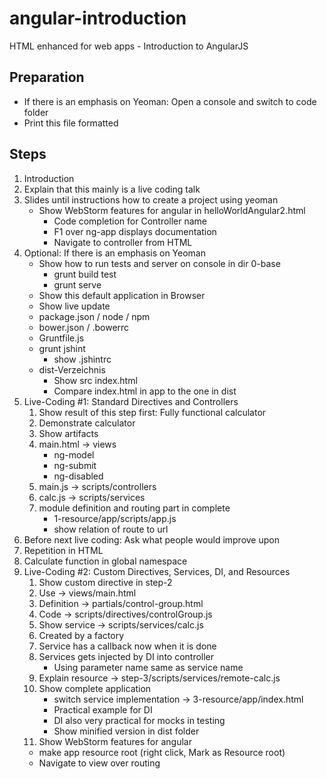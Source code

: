 angular-introduction
====================

HTML enhanced for web apps - Introduction to AngularJS

Preparation
-----------
* If there is an emphasis on Yeoman: Open a console and switch to code folder
* Print this file formatted

Steps
-----

1. Introduction
1. Explain that this mainly is a live coding talk
1. Slides until instructions how to create a project using yeoman
   * Show WebStorm features for angular in helloWorldAngular2.html
     * Code completion for Controller name
     * F1 over ng-app displays documentation
     * Navigate to controller from HTML
1. Optional: If there is an emphasis on Yeoman
    * Show how to run tests and server on console in dir 0-base
       * grunt build test
       * grunt serve
    * Show this default application in Browser
    * Show live update
    * package.json / node / npm
    * bower.json / .bowerrc
    * Gruntfile.js
    * grunt jshint
      * show .jshintrc
    * dist-Verzeichnis
      * Show src index.html
      * Compare index.html in app to the one in dist
1. Live-Coding #1: Standard Directives and Controllers
   1. Show result of this step first: Fully functional calculator
   1. Demonstrate calculator
   1. Show artifacts
     1. main.html -> views
        * ng-model
        * ng-submit
        * ng-disabled
     1. main.js -> scripts/controllers
     1. calc.js -> scripts/services
   1. module definition and routing part in complete
      * 1-resource/app/scripts/app.js
      * show relation of route to url
1. Before next live coding: Ask what people would improve upon
 1. Repetition in HTML
 1. Calculate function in global namespace
1. Live-Coding #2: Custom Directives, Services, DI, and Resources
   1. Show custom directive in step-2
     1. Use -> views/main.html
     1. Definition -> partials/control-group.html
     1. Code -> scripts/directives/controlGroup.js
   1. Show service -> scripts/services/calc.js
     1. Created by a factory
     1. Service has a callback now when it is done
     1. Services gets injected by DI into controller
        * Using parameter name same as service name
   1. Explain resource -> step-3/scripts/services/remote-calc.js
   1. Show complete application
      * switch service implementation -> 3-resource/app/index.html
      * Practical example for DI
      * DI also very practical for mocks in testing
      * Show minified version in dist folder
   1. Show WebStorm features for angular
     * make app resource root (right click, Mark as Resource root)
     * Navigate to view over routing

